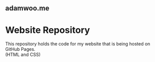 ## adamwoo.me
# Website Repository  

This repository holds the code for my website that is being hosted on GitHub Pages.  
(HTML and CSS)
